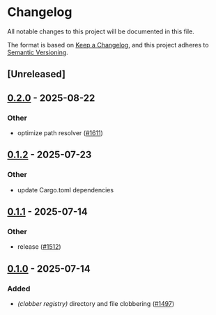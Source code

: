 # Changelog

All notable changes to this project will be documented in this file.

The format is based on [Keep a Changelog](https://keepachangelog.com/en/1.0.0/),
and this project adheres to [Semantic Versioning](https://semver.org/spec/v2.0.0.html).

## [Unreleased]

## [0.2.0](https://github.com/conda/rattler/compare/path_resolver-v0.1.2...path_resolver-v0.2.0) - 2025-08-22

### Other

- optimize path resolver ([#1611](https://github.com/conda/rattler/pull/1611))

## [0.1.2](https://github.com/conda/rattler/compare/path_resolver-v0.1.1...path_resolver-v0.1.2) - 2025-07-23

### Other

- update Cargo.toml dependencies

## [0.1.1](https://github.com/conda/rattler/compare/path_resolver-v0.1.0...path_resolver-v0.1.1) - 2025-07-14

### Other

- release ([#1512](https://github.com/conda/rattler/pull/1512))

## [0.1.0](https://github.com/conda/rattler/releases/tag/path_resolver-v0.1.0) - 2025-07-14

### Added

- *(clobber registry)* directory and file clobbering ([#1497](https://github.com/conda/rattler/pull/1497))
